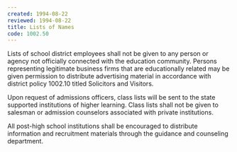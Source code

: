 ```yaml
---
created: 1994-08-22
reviewed: 1994-08-22
title: Lists of Names
code: 1002.50
---
```


Lists of school district employees shall not be given to any person or agency not officially connected with the education community. Persons representing legitimate business firms that are educationally related may be given permission to distribute advertising material in accordance with district policy 1002.10 titled Solicitors and Visitors.

Upon request of admissions officers, class lists will be sent to the state supported institutions of higher learning. Class lists shall not be given to salesman or admission counselors associated with private institutions.

All post-high school institutions shall be encouraged to distribute information and recruitment materials through the guidance and counseling department.
